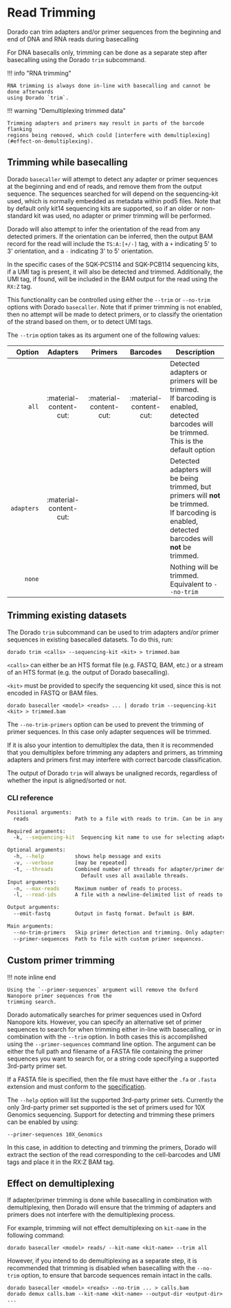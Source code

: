 # Read Trimming

Dorado can trim adapters and/or primer sequences from the beginning and end of DNA and
RNA reads during basecalling

For DNA basecalls only, trimming can be done as a separate step after basecalling
using the Dorado `trim` subcommand.

!!! info "RNA trimming"

    RNA trimming is always done in-line with basecalling and cannot be done afterwards
    using Dorado `trim`.

!!! warning "Demultiplexing trimmed data"

    Trimming adapters and primers may result in parts of the barcode flanking
    regions being removed, which could [interfere with demultiplexing](#effect-on-demultiplexing).

## Trimming while basecalling

Dorado `basecaller` will attempt to detect any adapter or primer sequences at
the beginning and end of reads, and remove them from the output sequence. The
sequences searched for will depend on the sequencing-kit used, which is normally
embedded as metadata within pod5 files. Note that by default only kit14 sequencing
kits are supported, so if an older or non-standard kit was used, no adapter or
primer trimming will be performed.

Dorado will also attempt to infer the orientation of the read from any detected primers.
If the orientation can be inferred, then the output BAM record for the read will include
the `TS:A:[+/-]` tag, with a `+` indicating 5' to 3' orientation, and a `-` indicating
3' to 5' orientation.

In the specific cases of the SQK-PCS114 and SQK-PCB114 sequencing kits, if a UMI tag is
present, it will also be detected and trimmed. Additionally, the UMI tag, if found, will
be included in the BAM output for the read using the `RX:Z` tag.

This functionality can be controlled using either the `--trim` or `--no-trim` options
with Dorado `basecaller`. Note that if primer trimming is not enabled, then no attempt
will be made to detect primers, or to classify the orientation of the strand based on
them, or to detect UMI tags.

The `--trim` option takes as its argument one of the following values:

| Option    | Adapters | Primers | Barcodes | Description |
| ------:    | :--------:|:-------: | :--------: | ----------- |
| `all` | :material-content-cut: | :material-content-cut: | :material-content-cut: | Detected adapters or primers will be trimmed.<br />If barcoding is enabled, detected barcodes will be trimmed.<br />This is the default option |
| `adapters`| :material-content-cut: | | | Detected adapters will be being trimmed, but primers will **not** be trimmed.<br />If barcoding is enabled, detected barcodes will **not** be trimmed. |
| `none`    | | | | Nothing will be trimmed. Equivalent to `--no-trim`     |

## Trimming existing datasets

The Dorado `trim` subcommand can be used to trim adapters and/or primer sequences in
existing basecalled datasets. To do this, run:

```dorado
dorado trim <calls> --sequencing-kit <kit> > trimmed.bam
```

`<calls>` can either be an HTS format file (e.g. FASTQ, BAM, etc.) or a stream of an
HTS format (e.g. the output of Dorado basecalling).

`<kit>` must be provided to specify the sequencing kit used, since this is not encoded in FASTQ or BAM files.

```dorado
dorado basecaller <model> <reads> ... | dorado trim --sequencing-kit <kit> > trimmed.bam
```

The `--no-trim-primers` option can be used to prevent the trimming of primer sequences.
In this case only adapter sequences will be trimmed.

If it is also your intention to demultiplex the data, then it is recommended that you
demultiplex before trimming any adapters and primers, as trimming adapters and primers
first may interfere with correct barcode classification.

The output of Dorado `trim` will always be unaligned records, regardless of whether the
input is aligned/sorted or not.

### CLI reference

```bash
Positional arguments:
  reads               Path to a file with reads to trim. Can be in any HTS format.

Required arguments:
  -k, --sequencing-kit  Sequencing kit name to use for selecting adapters and primers to trim.

Optional arguments:
  -h, --help          shows help message and exits
  -v, --verbose       [may be repeated]
  -t, --threads       Combined number of threads for adapter/primer detection and output generation.
                        Default uses all available threads.
Input arguments:
  -n, --max-reads     Maximum number of reads to process.
  -l, --read-ids      A file with a newline-delimited list of reads to trim.

Output arguments:
  --emit-fastq        Output in fastq format. Default is BAM.

Main arguments:
  --no-trim-primers   Skip primer detection and trimming. Only adapters will be detected and trimmed.
  --primer-sequences  Path to file with custom primer sequences.

```

## Custom primer trimming

!!! note inline end

    Using the `--primer-sequences` argument will remove the Oxford Nanopore primer sequences from the
    trimming search.

Dorado automatically searches for primer sequences used in Oxford Nanopore kits. However, you can specify an alternative set of primer sequences to search for when trimming either in-line with basecalling, or in combination with the `--trim` option. In both cases this is accomplished using the `--primer-sequences` command line option. The argument can be either the full path and filename of a FASTA file containing the primer sequences you want to search for, or a string code specifying a supported 3rd-party primer set.

If a FASTA file is specified, then the file must have either the `.fa` or `.fasta` extension and must conform to the [specification]({{find("custom_primers")}}).

The `--help` option will list the supported 3rd-party primer sets. Currently the only 3rd-party primer set supported is the set of primers used for 10X Genomics sequencing. Support for detecting and trimming these primers can be enabled by using:

`--primer-sequences 10X_Genomics`

In this case, in addition to detecting and trimming the primers, Dorado will extract the section of the read corresponding to the cell-barcodes and UMI tags and place it in the RX:Z BAM tag.

## Effect on demultiplexing

If adapter/primer trimming is done while basecalling in combination with demultiplexing,
then Dorado will ensure that the trimming of adapters and primers does
not interfere with the demultiplexing process.

For example, trimming will not effect demultiplexing on `kit-name` in the following command:

```dorado
dorado basecaller <model> reads/ --kit-name <kit-name> --trim all
```

However, if you intend to do demultiplexing as a separate step, it is recommended that
trimming is disabled when basecalling with the `--no-trim` option, to ensure that barcode sequences
remain intact in the calls.

```dorado
dorado basecaller <model> <reads> --no-trim ... > calls.bam
dorado demux calls.bam --kit-name <kit-name> --output-dir <output-dir> ...
```

